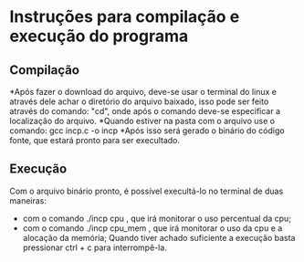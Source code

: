# Instruções para compilação e execução do programa

## Compilação
 *Após fazer o download do arquivo, deve-se usar o terminal do linux e através dele achar o diretório do arquivo baixado, isso pode ser feito através do comando: "cd", onde após o comando deve-se especificar a localização do arquivo. 
 *Quando estiver na pasta com o arquivo use o comando:
 gcc incp.c -o incp
 *Após isso será gerado o binário do código fonte, que estará pronto para ser execultado.


## Execução
 Com o arquivo binário pronto, é possível execultá-lo no terminal de duas maneiras:
 - com o comando ./incp cpu , que irá monitorar o uso percentual da cpu;
 - com o comando ./incp cpu_mem , que irá monitorar o uso da cpu e a alocação da memória;
 Quando tiver achado suficiente a execução basta pressionar ctrl + c para interrompê-la.